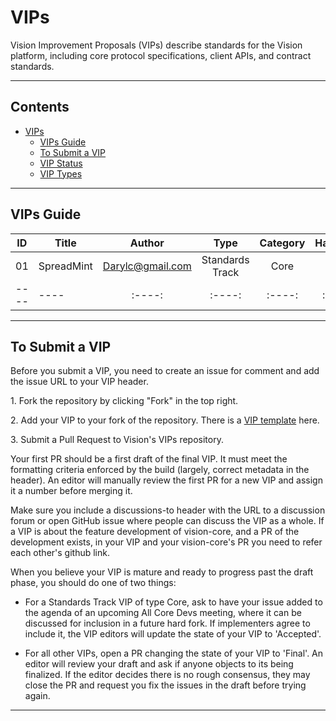 # VIPs

Vision Improvement Proposals (VIPs) describe standards for the Vision platform, including core protocol specifications, client APIs, and contract standards.

****

## Contents
 * [VIPs](#vips)
    * [VIPs Guide](#vips-guide)
    * [To Submit a VIP](#to-submit-a-tip)
    * [VIP Status](#vip-status)
    * [VIP Types](#vip-types)
****

## VIPs Guide 


|  ID    | Title  | Author | Type | Category | Hard&nbsp;fork | Status |
|  ----  | ----   | :----:   | :----: | :----: | :----:  | :----: |
|  01    | SpreadMint  | Darylc@gmail.com | Standards Track  | Core | true | Final |
|  ----  | ----   | :----:   | :----: | :----: | :----:  | :----: |
****

## To Submit a VIP

Before you submit a VIP, you need to create an issue for comment and add the issue URL to your VIP header.   

1.&nbsp;Fork the repository by clicking "Fork" in the top right.  

2.&nbsp;Add your VIP to your fork of the repository. There is a [VIP template](https://github.com/vision-consensus/VIPs/blob/master/template.md) here.  

3.&nbsp;Submit a Pull Request to Vision's VIPs repository.

Your first PR should be a first draft of the final VIP. It must meet the formatting criteria enforced by the build (largely, correct metadata in the header). An editor will manually review the first PR for a new VIP and assign it a number before merging it. 

Make sure you include a discussions-to header with the URL to a discussion forum or open GitHub issue where people can discuss the VIP as a whole. If a VIP is about the feature development of vision-core, and a PR of the development exists, in your VIP and your vision-core's PR you need to refer each other's github link.

When you believe your VIP is mature and ready to progress past the draft phase, you should do one of two things:

- For a Standards Track VIP of type Core, ask to have your issue added to the agenda of an upcoming All Core Devs meeting, where it can be discussed for inclusion in a future hard fork. If implementers agree to include it, the VIP editors will update the state of your VIP to 'Accepted'. 

- For all other VIPs, open a PR changing the state of your VIP to 'Final'. An editor will review your draft and ask if anyone objects to its being finalized. If the editor decides there is no rough consensus, they may close the PR and request you fix the issues in the draft before trying again.

****
